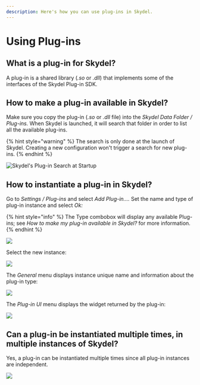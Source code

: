 ```yaml
---
description: Here's how you can use plug-ins in Skydel.
---
```


# Using Plug-ins

## What is a plug-in for Skydel?

A plug-in is a shared library \(_.so_ or _.dll_\) that implements some of the interfaces of the Skydel Plug-in SDK.

## How to make a plug-in available in Skydel?

Make sure you copy the plug-in \(_.so_ or _.dll_ file\) into the _Skydel Data Folder / Plug-ins._ When Skydel is launched, it will search that folder in order to list all the available plug-ins.

{% hint style="warning" %}
The search is only done at the launch of Skydel. Creating a new configuration won't trigger a search for new plug-ins.
{% endhint %}

![Skydel&apos;s Plug-in Search at Startup](../.gitbook/assets/plugin_search.png)

## How to instantiate a plug-in in Skydel?

Go to _Settings / Plug-ins_ and select _Add Plug-in...._ Set the name and type of plug-in instance and select _Ok:_

{% hint style="info" %}
The Type combobox will display any available Plug-ins; see _How to make my plug-in available in Skydel?_ for more information.
{% endhint %}

![](../.gitbook/assets/skydel_plugin_1.png)

Select the new instance:

![](../.gitbook/assets/skydel_plugin_2.png)

The _General_ menu displays instance unique name and information about the plug-in type:

![](../.gitbook/assets/skydel_plugin_3.png)

The _Plug-in UI_ menu displays the widget returned by the plug-in:

![ ](../.gitbook/assets/skydel_plugin_4.png)

## Can a plug-in be instantiated multiple times, in multiple instances of Skydel?

Yes, a plug-in can be instantiated multiple times since all plug-in instances are independent.

![](../.gitbook/assets/skydel_plugin_5.png)
